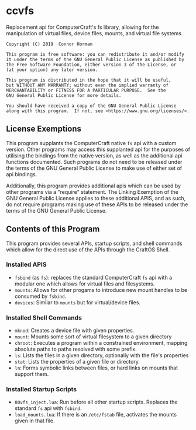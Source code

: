 # ccvfs
Replacement api for ComputerCraft's fs library, allowing for the manipulation of virtual files, device files, mounts, and virtual file systems.

    Copyright (C) 2019  Connor Horman

    This program is free software: you can redistribute it and/or modify
    it under the terms of the GNU General Public License as published by
    the Free Software Foundation, either version 3 of the License, or
    (at your option) any later version.

    This program is distributed in the hope that it will be useful,
    but WITHOUT ANY WARRANTY; without even the implied warranty of
    MERCHANTABILITY or FITNESS FOR A PARTICULAR PURPOSE.  See the
    GNU General Public License for more details.

    You should have received a copy of the GNU General Public License
    along with this program.  If not, see <https://www.gnu.org/licenses/>.

## License Exemptions

  This program supplants the ComputerCraft native `fs` api with a custom version. Other programs may access this supplanted api for the purposes of utilising the bindings from the native version, as well as the additional api functions documented. Such programs do not need to be released under the terms of the GNU General Public License to make use of either set of api bindings. 
  
  Additionally, this program provides additional apis which can be used by other programs via a "require" statement. The Linking Exemption of the GNU General Public License applies to these additional APIS, and as such, do not require programs making use of these APIs to be released under the terms of the GNU General Public License. 
  
## Contents of this Program

  This program provides several APIs, startup scripts, and shell commands which allow for the direct use of the APIs through the CraftOS Shell. 
  
### Installed APIS
* `fsbind` (as `fs`): replaces the standard ComputerCraft `fs` api with a modular one which allows for virtual files and filesystems. 
* `mounts`: Allows for other progams to introduce new mount handles to be consumed by `fsbind`.
* `devices`: Similar to `mounts` but for virtual/device files.
  
### Installed Shell Commands
* `mknod`: Creates a device file with given properties. 
* `mount`: Mounts some sort of virtual filesystem to a given directory
* `chroot`: Executes a program within a constrained environment, mapping absolute paths to paths resolved with some prefix.
* `ls`: Lists the files in a given directory, optionally with the file's properties
* `stat`: Lists the properties of a given file or directory. 
* `ln`: Forms symbolic links between files, or hard links on mounts that support them.
 
### Installed Startup Scripts

* `00vfs_inject.lua`: Run before all other startup scripts. Replaces the standard `fs` api with `fsbind`. 
* `load_mounts.lua`: If there is an `/etc/fstab` file, activates the mounts given in that file.
